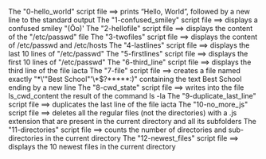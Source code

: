 The "0-hello_world" script file ==> prints “Hello, World”, followed by a new line to the standard output
The "1-confused_smiley" script file ==> displays a confused smiley "(Ôo)'
The "2-hellofile" script file ==> displays the content of the "/etc/passwd" file
The "3-twofiles" script file ==> displays the content of /etc/passwd and /etc/hosts
The "4-lastlines" script file ==> displays the last 10 lines of "/etc/passwd"
The "5-firstlines" script file ==> displays the first 10 lines of "/etc/passwd"
The "6-third_line" script file ==> displays the third line of the file iacta
The "7-file" script file ==> creates a file named exactly "\*\\'"Best School"\'\\*$\?\*\*\*\*\*:)" containing the text Best School ending by a new line
The "8-cwd_state" script file ==> writes into the file ls_cwd_content the result of the command ls -la
The "9-duplicate_last_line" script file ==> duplicates the last line of the file iacta
The "10-no_more_js" script file ==> deletes all the regular files (not the directories) with a .js extension that are present in the current directory and all its subfolders
The "11-directories" script file ==> counts the number of directories and sub-directories in the current directory
The "12-newest_files" script file ==> displays the 10 newest files in the current directory
